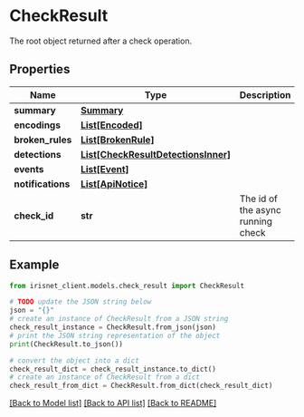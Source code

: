 # CheckResult

The root object returned after a check operation.

## Properties

Name | Type | Description | Notes
------------ | ------------- | ------------- | -------------
**summary** | [**Summary**](Summary.md) |  | [optional] 
**encodings** | [**List[Encoded]**](Encoded.md) |  | [optional] 
**broken_rules** | [**List[BrokenRule]**](BrokenRule.md) |  | [optional] 
**detections** | [**List[CheckResultDetectionsInner]**](CheckResultDetectionsInner.md) |  | [optional] 
**events** | [**List[Event]**](Event.md) |  | [optional] 
**notifications** | [**List[ApiNotice]**](ApiNotice.md) |  | [optional] 
**check_id** | **str** | The id of the async running check | [optional] 

## Example

```python
from irisnet_client.models.check_result import CheckResult

# TODO update the JSON string below
json = "{}"
# create an instance of CheckResult from a JSON string
check_result_instance = CheckResult.from_json(json)
# print the JSON string representation of the object
print(CheckResult.to_json())

# convert the object into a dict
check_result_dict = check_result_instance.to_dict()
# create an instance of CheckResult from a dict
check_result_from_dict = CheckResult.from_dict(check_result_dict)
```
[[Back to Model list]](../README.md#documentation-for-models) [[Back to API list]](../README.md#documentation-for-api-endpoints) [[Back to README]](../README.md)


